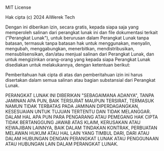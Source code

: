 MIT License

Hak cipta (c) 2024 AiWerek Tech

Dengan ini diberikan izin, secara gratis, kepada siapa saja yang memperoleh salinan dari perangkat lunak ini dan file dokumentasi terkait ("Perangkat Lunak"), untuk berurusan dalam Perangkat Lunak tanpa batasan, termasuk tanpa batasan hak untuk menggunakan, menyalin, mengubah, menggabungkan, menerbitkan, mendistribusikan, mensublisensikan, dan/atau menjual salinan dari Perangkat Lunak, dan untuk mengizinkan orang-orang yang kepada siapa Perangkat Lunak disediakan untuk melakukannya, dengan ketentuan berikut:

Pemberitahuan hak cipta di atas dan pemberitahuan izin ini harus disertakan dalam semua salinan atau bagian substansial dari Perangkat Lunak.

PERANGKAT LUNAK INI DIBERIKAN "SEBAGAIMANA ADANYA", TANPA JAMINAN APA PUN, BAIK TERSURAT MAUPUN TERSIRAT, TERMASUK NAMUN TIDAK TERBATAS PADA JAMINAN DIPERDAGANGKAN, KESESUAIAN UNTUK TUJUAN TERTENTU DAN TIDAK MELANGGAR. DALAM HAL APA PUN PARA PENGARANG ATAU PEMEGANG HAK CIPTA TIDAK BERTANGGUNG JAWAB ATAS KLAIM, KERUSAKAN ATAU KEWAJIBAN LAINNYA, BAIK DALAM TINDAKAN KONTRAK, PERBUATAN MELAWAN HUKUM ATAU HAL LAIN YANG TIMBUL DARI, DARI ATAU DALAM HUBUNGAN DENGAN PERANGKAT LUNAK ATAU PENGGUNAAN ATAU HUBUNGAN LAIN DALAM PERANGKAT LUNAK.
